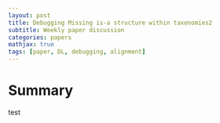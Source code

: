 ```yaml
---
layout: post
title: Debugging Missing is-a structure within taxonomies2
subtitle: Weekly paper discussion
categories: papers
mathjax: true
tags: [paper, DL, debugging, alignment]
---
```


# Summary


test
